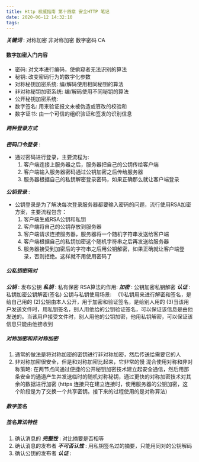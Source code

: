 ```yaml
---
title: Http 权威指南 第十四章 安全HTTP 笔记
date: 2020-06-12 14:32:10
tags:
---
```


***关键词*** : 对称加密   非对称加密   数字密码   CA
#### 数字加密入门内容
* 密码: 对文本进行编码，使偷窥者无法识别的算法
* 秘钥: 改变密码行为的数字化参数
* 对称秘钥加密系统: 编/解码使用相同秘钥的算法
* 非对称秘钥加密系统: 编/解码使用不同秘钥的算法
* 公开秘钥加密系统: 
* 数字签名: 用来验证报文未被伪造或篡改的校验和
* 数字证书: 由一个可信的组织验证和签发的识别信息 


##### 两种登录方式
***密码口令登录*** :
- 通过密码进行登录，主要流程为:
  1. 客户端连接上服务器之后，服务器把自己的公钥传给客户端
  2. 客户端输入服务器密码通过公钥加密之后传给服务器
  3. 服务器根据自己的私钥解密登录密码，如果正确那么就让客户端登录
  
***公钥登录*** :
- 公钥登录是为了解决每次登录服务器都要输入密码的问题，流行使用RSA加密方案，主要流程包含：
  1. 客户端生成RSA公钥和私钥
  2. 客户端将自己的公钥存放到服务器
  3. 客户端请求连接服务器，服务器将一个随机字符串发送给客户端
  4. 客户端根据自己的私钥加密这个随机字符串之后再发送给服务器
  5. 服务器接受到加密后的字符串之后用公钥解密，如果正确就让客户端登录，否则拒绝。这样就不用使用密码了


##### 公私钥密码对
***公钥*** : 发布公钥
***私钥*** : 私有保密
RSA算法的作用:
***加密*** : 公钥加密私钥解密
***认证*** : 私钥加密公钥解密(签名)
公钥与私钥使用场景:　
(1)私钥用来进行解密和签名，是给自己用的
(2)公钥由本人公开，用于加密和验证签名，是给别人用的
(3)当该用户发送文件时，用私钥签名，别人用他给的公钥验证签名，可以保证该信息是由他发送的。当该用户接受文件时，别人用他的公钥加密，他用私钥解密，可以保证该信息只能由他接收到

##### 对称加密和非对称加密
1. 通常的做法是将对称加密的密钥进行非对称加密，然后传送给需要它的人
2. 非对称加密很安全，但是和对称加密比起来，它非常的慢
  混合使用对称和非对称策略:
  在两节点间通过便捷的公开秘钥加密技术建立起安全通信，然后用那条安全的通道产生并发送临时的随机对称秘钥，通过更快的对称加密技术对其余的数据进行加密
  (https 连接只在建立连接时，使用服务器的公钥加密，这个阶段是为了交换一个共享密钥。接下来的过程使用的是对称算法)


##### 数字签名


##### 签名算法特性
1. 确认消息的 ***完整性*** : 对比摘要是否相等
2. 确认消息的发布者 ***不可否认性*** : 用私钥签名过的摘要，只能用同对的公钥解码
3. 确认公钥的发布者 ***认证*** :


